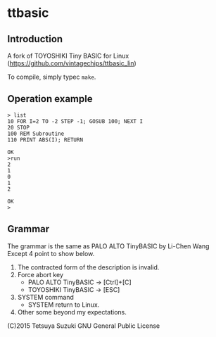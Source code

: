 # ttbasic

## Introduction

A fork of TOYOSHIKI Tiny BASIC for Linux (<https://github.com/vintagechips/ttbasic_lin>)

To compile, simply typec `make`.

## Operation example

```text
> list
10 FOR I=2 TO -2 STEP -1; GOSUB 100; NEXT I
20 STOP
100 REM Subroutine
110 PRINT ABS(I); RETURN

OK
>run
2
1
0
1
2

OK
>
```

## Grammar

The grammar is the same as
PALO ALTO TinyBASIC by Li-Chen Wang
Except 4 point to show below.

1. The contracted form of the description is invalid.
2. Force abort key
   * PALO ALTO TinyBASIC -> [Ctrl]+[C]
   * TOYOSHIKI TinyBASIC -> [ESC]
3. SYSTEM command
   * SYSTEM return to Linux.
4. Other some beyond my expectations.

(C)2015 Tetsuya Suzuki
GNU General Public License
